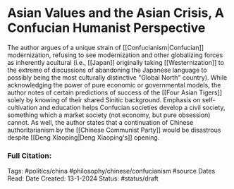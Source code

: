 # Asian Values and the Asian Crisis, A Confucian Humanist Perspective
The author argues of a unique strain of [[Confucianism|Confucian]] modernization, refusing to see modernization and other globalizing forces as inherently acultural (i.e., [[Japan]] originally taking [[Westernization]] to the extreme of discussions of abandoning the Japanese language to possibly being the most culturally distinctive "Global North" country). While acknowledging the power of pure economic or governmental models, the author notes of certain predictions of success of the [[Four Asian Tigers]] solely by knowing of their shared Sinitic background. Emphasis on self-cultivation and education helps Confucian societies develop a civil society, something which a market society (not economy, but pure obsession) cannot. As well, the author states that a continuation of Chinese authoritarianism by the [[Chinese Communist Party]] would be disastrous despite [[Deng Xiaoping|Deng Xiaoping's]] opening.

### Full Citation:
Tags:  #politics/china #philosophy/chinese/confucianism  #source
Dates Read:
Date Created: 13-1-2024
Status: #status/draft